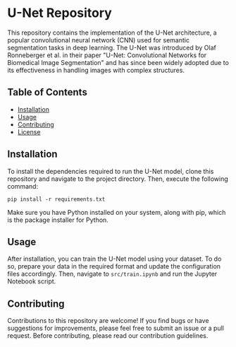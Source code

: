 # U-Net Repository

This repository contains the implementation of the U-Net architecture, a popular convolutional neural network (CNN) used for semantic segmentation tasks in deep learning. The U-Net was introduced by Olaf Ronneberger et al. in their paper "U-Net: Convolutional Networks for Biomedical Image Segmentation" and has since been widely adopted due to its effectiveness in handling images with complex structures.

## Table of Contents

- [Installation](#installation)
- [Usage](#usage)
- [Contributing](#contributing)
- [License](#license)

## Installation

To install the dependencies required to run the U-Net model, clone this repository and navigate to the project directory. Then, execute the following command:

```
pip install -r requirements.txt
```

Make sure you have Python installed on your system, along with pip, which is the package installer for Python.

## Usage

After installation, you can train the U-Net model using your dataset. To do so, prepare your data in the required format and update the configuration files accordingly. Then, navigate to `src/train.ipynb` and run the Jupyter Notebook script.

## Contributing

Contributions to this repository are welcome! If you find bugs or have suggestions for improvements, please feel free to submit an issue or a pull request. Before contributing, please read our contribution guidelines.


